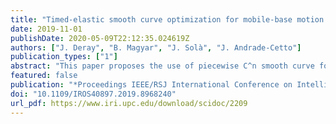 ```yaml
---
title: "Timed-elastic smooth curve optimization for mobile-base motion planning"
date: 2019-11-01
publishDate: 2020-05-09T22:12:35.024619Z
authors: ["J. Deray", "B. Magyar", "J. Solà", "J. Andrade-Cetto"]
publication_types: ["1"]
abstract: "This paper proposes the use of piecewise C^n smooth curve for mobile-base motion planning and control, coined Timed-Elastic Smooth Curve (TESC) planner. Based on a Timed-Elastic Band, the problem is defined so that the trajectory lies on a spline in SE(2) with non-vanishing n-th derivatives at every point. Formulated as a multi-objective nonlinear optimization problem, it allows imposing soft constraints such as collision-avoidance, velocity, acceleration and jerk limits, and more. The planning process is realtime-capable allowing the robot to navigate in dynamic complex scenarios. The proposed method is compared against the state-of-the-art in various scenarios. Results show that trajectories generated by the TESC planner have smaller average acceleration and are more efficient in terms of total curvature and pseudo-kinetic energy while being produced with more consistency than state-of-the-art planners do."
featured: false
publication: "*Proceedings IEEE/RSJ International Conference on Intelligent Robots and Systems*"
doi: "10.1109/IROS40897.2019.8968240"
url_pdf: https://www.iri.upc.edu/download/scidoc/2209
---
```

